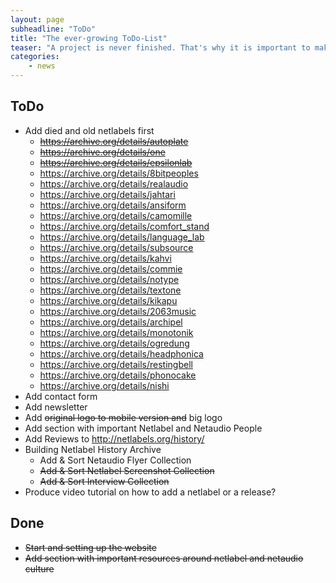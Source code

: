 ```yaml
---
layout: page
subheadline: "ToDo"
title: "The ever-growing ToDo-List"
teaser: "A project is never finished. That's why it is important to make some notes on the way. This is my ToDo-List for Netlabels.org."
categories:
    - news
---
```

## ToDo

- Add died and old netlabels first
    - <s>https://archive.org/details/autoplate</s>
    - <s>https://archive.org/details/one</s>
    - <s>https://archive.org/details/epsilonlab</s>
    - https://archive.org/details/8bitpeoples
    - https://archive.org/details/realaudio
    - https://archive.org/details/jahtari
    - https://archive.org/details/ansiform
    - https://archive.org/details/camomille
    - https://archive.org/details/comfort_stand
    - https://archive.org/details/language_lab
    - https://archive.org/details/subsource
    - https://archive.org/details/kahvi
    - https://archive.org/details/commie
    - https://archive.org/details/notype
    - https://archive.org/details/textone
    - https://archive.org/details/kikapu
    - https://archive.org/details/2063music
    - https://archive.org/details/archipel
    - https://archive.org/details/monotonik
    - https://archive.org/details/ogredung
    - https://archive.org/details/headphonica
    - https://archive.org/details/restingbell
    - https://archive.org/details/phonocake
    - https://archive.org/details/nishi
- Add contact form
- Add newsletter
- Add <s>original logo to mobile version and</s> big logo
- Add section with important Netlabel and Netaudio People
- Add Reviews to <http://netlabels.org/history/>
- Building Netlabel History Archive
    - Add & Sort Netaudio Flyer Collection
    - <s>Add & Sort Netlabel Screenshot Collection</s>
    - <s>Add & Sort Interview Collection</s>
- Produce video tutorial on how to add a netlabel or a release?


## Done

- <s>Start and setting up the website</s>
- <s>Add section with important resources around netlabel and netaudio culture</s>